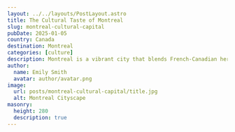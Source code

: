 ```yaml
---
layout: ../../layouts/PostLayout.astro
title: The Cultural Taste of Montreal
slug: montreal-cultural-capital
pubDate: 2025-01-05
country: Canada
destination: Montreal
categories: [culture]
description: Montreal is a vibrant city that blends French-Canadian heritage with modern influences. Known for its rich culture, delicious cuisine, and artistic vibes, Montreal offers an exciting escape. Explore Old Montreal’s cobblestone streets, indulge in world-renowned pastries, and dive into the city's lively art scene. This cultural capital is a perfect destination for foodies, history buffs, and culture seekers.
author:
  name: Emily Smith
  avatar: author/avatar.png
image:
  url: posts/montreal-cultural-capital/title.jpg
  alt: Montreal Cityscape
masonry:
  height: 280
  description: true
---
```

